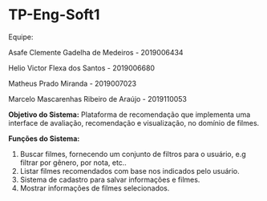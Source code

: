 # TP-Eng-Soft1

Equipe:

  Asafe Clemente Gadelha de Medeiros - 2019006434
  
  Helio Victor Flexa dos Santos - 2019006680
  
  Matheus Prado Miranda - 2019007023
  
  Marcelo Mascarenhas Ribeiro de Araújo - 2019110053
  
**Objetivo do Sistema:** Plataforma de recomendação que implementa uma interface de avaliação, recomendação e visualização, no domínio de filmes.

**Funções do Sistema:** 
<ol>
  <li>Buscar filmes, fornecendo um conjunto de filtros para o usuário, e.g filtrar por gênero, por nota, etc..</li>
  <li>Listar filmes recomendados com base nos indicados pelo usuário.</li>
  <li>Sistema de cadastro para salvar informações e filmes.</li>
  <li>Mostrar informações de filmes selecionados.</li>
</ol>
